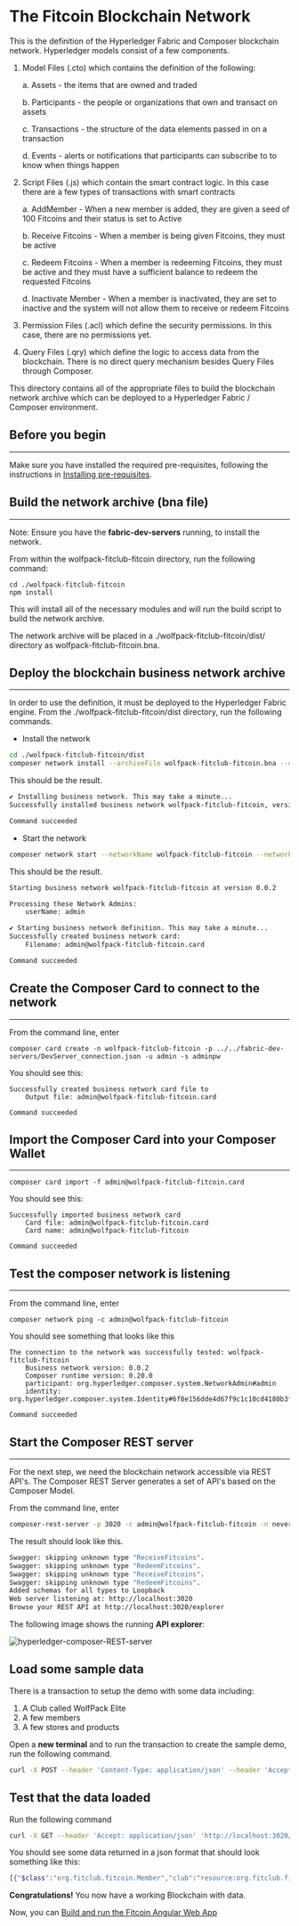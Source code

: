 # The Fitcoin Blockchain Network

This is the definition of the Hyperledger Fabric and Composer blockchain network. Hyperledger models consist of a few components.

1. Model Files (.cto) which contains the definition of the following: 
    
    a. Assets - the items that are owned and traded

    b. Participants - the people or organizations that own and transact on assets

    c. Transactions - the structure of the data elements passed in on a transaction

    d. Events - alerts or notifications that participants can subscribe to to know when things happen

2. Script Files (.js) which contain the smart contract logic. In this case there are a few types of transactions with smart contracts

    a. AddMember - When a new member is added, they are given a seed of 100 Fitcoins and their status is set to Active

    b. Receive Fitcoins - When a member is being given Fitcoins, they must be active

    c. Redeem Fitcoins - When a member is redeeming Fitcoins, they must be active and they must have a sufficient balance to redeem the requested Fitcoins

    d. Inactivate Member - When a member is inactivated, they are set to inactive and the system will not allow them to receive or redeem Fitcoins

3. Permission Files (.acl) which define the security permissions. In this case, there are no permissions yet.

4. Query Files (.qry) which define the logic to access data from the blockchain. There is no direct query mechanism besides Query Files through Composer.

This directory contains all of the appropriate files to build the blockchain network archive which can be deployed to a Hyperledger Fabric / Composer environment.

## Before you begin
---

Make sure you have installed the required pre-requisites, following the instructions in [Installing pre-requisites](../README.md).

## Build the network archive (bna file)
---

Note: Ensure you have the **fabric-dev-servers** running, to install the network.

From within the wolfpack-fitclub-fitcoin directory, run the following command:
```
cd ./wolfpack-fitclub-fitcoin
npm install
```
This will install all of the necessary modules and will run the build script to build the network archive.

The network archive will be placed in a ./wolfpack-fitclub-fitcoin/dist/ directory as wolfpack-fitclub-fitcoin.bna. 


## Deploy the blockchain business network archive
---
In order to use the definition, it must be deployed to the Hyperledger Fabric engine. From the ./wolfpack-fitclub-fitcoin/dist directory, run the following commands.

* Install the network

```sh
cd ./wolfpack-fitclub-fitcoin/dist
composer network install --archiveFile wolfpack-fitclub-fitcoin.bna --card PeerAdmin@hlfv1
```

This should be the result.

```sh
✔ Installing business network. This may take a minute...
Successfully installed business network wolfpack-fitclub-fitcoin, version 0.0.2

Command succeeded
```

* Start the network

```sh
composer network start --networkName wolfpack-fitclub-fitcoin --networkVersion 0.0.2 --card PeerAdmin@hlfv1 --networkAdmin admin --networkAdminEnrollSecret adminpw
```

This should be the result.

```sh
Starting business network wolfpack-fitclub-fitcoin at version 0.0.2

Processing these Network Admins: 
	userName: admin

✔ Starting business network definition. This may take a minute...
Successfully created business network card:
	Filename: admin@wolfpack-fitclub-fitcoin.card

Command succeeded
```

## Create the Composer Card to connect to the network
---
From the command line, enter
```
composer card create -n wolfpack-fitclub-fitcoin -p ../../fabric-dev-servers/DevServer_connection.json -u admin -s adminpw
```
You should see this:

```
Successfully created business network card file to 
    Output file: admin@wolfpack-fitclub-fitcoin.card

Command succeeded
```
 ## Import the Composer Card into your Composer Wallet
---
```
composer card import -f admin@wolfpack-fitclub-fitcoin.card
```
You should see this:
```
Successfully imported business network card
	Card file: admin@wolfpack-fitclub-fitcoin.card
	Card name: admin@wolfpack-fitclub-fitcoin

Command succeeded
```

## Test the composer network is listening
---
From the command line, enter
```
composer network ping -c admin@wolfpack-fitclub-fitcoin
```

You should see something that looks like this
```
The connection to the network was successfully tested: wolfpack-fitclub-fitcoin
	Business network version: 0.0.2
	Composer runtime version: 0.20.0
	participant: org.hyperledger.composer.system.NetworkAdmin#admin
	identity: org.hyperledger.composer.system.Identity#6f8e156dde4d67f9c1c10cd4180b3fd5d9c7238b8039c306a7dc26a87eb74521

Command succeeded
```

## Start the Composer REST server
---

For the next step, we need the blockchain network accessible via REST API's. The Composer REST Server generates a set of API's based on the Composer Model.

From the command line, enter
```sh
composer-rest-server -p 3020 -c admin@wolfpack-fitclub-fitcoin -n never
```

The result should look like this.

```sh
Swagger: skipping unknown type "ReceiveFitcoins".
Swagger: skipping unknown type "RedeemFitcoins".
Swagger: skipping unknown type "ReceiveFitcoins".
Swagger: skipping unknown type "RedeemFitcoins".
Added schemas for all types to Loopback
Web server listening at: http://localhost:3020
Browse your REST API at http://localhost:3020/explorer
```
The following image shows the running **API explorer**:

![hyperledger-composer-REST-server](https://github.com/thomassuedbroecker/Using-Blockchain-to-Track-fitness-Rewards/blob/master/static/images/hyperledger-composer-REST-server.png)

## Load some sample data

There is a transaction to setup the demo with some data including:
1. A Club called WolfPack Elite
2. A few members
3. A few stores and products

Open a **new terminal** and to run the transaction to create the sample demo, run the following command.

```sh
curl -X POST --header 'Content-Type: application/json' --header 'Accept: application/json' -d '{"$class":"org.fitclub.fitcoin.SetupDemo"}' 'http://localhost:3020/api/SetupDemo'
```



## Test that the data loaded

Run the following command 

```sh
curl -X GET --header 'Accept: application/json' 'http://localhost:3020/api/Member'
```

You should see some data returned in a json format that should look something like this:

```sh
[{"$class":"org.fitclub.fitcoin.Member","club":"resource:org.fitclub.fitcoin.Club#CLUB_001","memberStatus":"ACTIVE","personId":"MEMBER_001","personFirstName":"Chris","personLastName":"Tyler","fitCoinWallet":"resource:org.fitclub.fitcoin.FitcoinWallet#MEMBER_001"},{"$class":"org.fitclub.fitcoin.Member","club":"resource:org.fitclub.fitcoin.Club#CLUB_001","memberStatus":"ACTIVE","personId":"MEMBER_002","personFirstName":"Darrel","personLastName":"Pyle","fitCoinWallet":"resource:org.fitclub.fitcoin.FitcoinWallet#MEMBER_002"},{"$class":"org.fitclub.fitcoin.Member","club":"resource:org.fitclub.fitcoin.Club#CLUB_001","memberStatus":"ACTIVE","personId":"MEMBER_003","personFirstName":"Ashley","personLastName":"Troggio","fitCoinWallet":"resource:org.fitclub.fitcoin.FitcoinWallet#MEMBER_003"}]
```

**Congratulations!** You now have a working Blockchain with data.

Now, you can [Build and run the Fitcoin Angular Web App](../fitcoin-app/README.md)